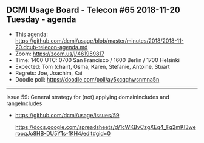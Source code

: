 ## DCMI Usage Board - Telecon #65 2018-11-20 Tuesday - agenda

* This agenda: https://github.com/dcmi/usage/blob/master/minutes/2018/2018-11-20.dcub-telecon-agenda.md
* Zoom: https://zoom.us/j/461959817
* Time: 1400 UTC: 0700 San Francisco / 1600 Berlin / 1700 Helsinki
* Expected: Tom (chair), Osma, Karen, Stefanie, Antoine, Stuart
* Regrets: Joe, Joachim, Kai
* Doodle poll: https://doodle.com/poll/ay5xcqqhwsnmna5n

----------------------------------------------------------------------
Issue 59: General strategy for (not) applying domainIncludes and rangeIncludes
* https://github.com/dcmi/usage/issues/59

    https://docs.google.com/spreadsheets/d/1cWKBvCzgXEq4_Fq2mKI3werooqJo8HB-DU5Y1s-fKH4/edit#gid=0


